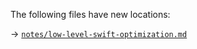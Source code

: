 The following files have new locations:

→ [`notes/low-level-swift-optimization.md`](../notes/low-level-swift-optimization.md)
